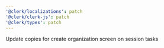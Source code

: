 ```yaml
---
'@clerk/localizations': patch
'@clerk/clerk-js': patch
'@clerk/types': patch
---
```


Update copies for create organization screen on session tasks

